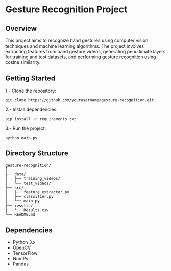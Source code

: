 # Gesture Recognition Project
## Overview
This project aims to recognize hand gestures using computer vision techniques and machine learning algorithms. The project involves extracting features from hand gesture videos, generating penultimate layers for training and test datasets, and performing gesture recognition using cosine similarity.

## Getting Started
1.- Clone the repository:
```
git clone https://github.com/yourusername/gesture-recognition.git
```
2.- Install dependencies:
```
pip install -r requirements.txt
```
3.- Run the project:
```
python main.py
```

## Directory Structure
```
gesture-recognition/
│
├── data/
│   ├── training_videos/
│   └── test_videos/
├── src/
│   ├── feature_extractor.py
│   ├── classifier.py
│   └── main.py
├── results/
│   └── Results.csv
└── README.md
```
## Dependencies
- Python 3.x
- OpenCV
- TensorFlow
- NumPy
- Pandas
